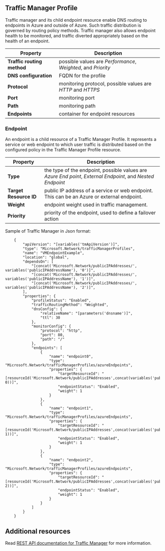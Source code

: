 ## Traffic Manager Profile

Traffic manager and its child endpoint resource enable DNS routing to endpoints in Azure and outside of Azure. Such traffic distribution is governed by routing  policy methods. Traffic manager also allows endpoint health to be monitored, and traffic diverted appropriately based on the health of an endpoint. 

| Property | Description |
|---|---|
|**Traffic routing method**| possible values are *Performance*, *Weighted*, and *Priority* | 
| **DNS configuration** | FQDN for the profile | 
| **Protocol** | monitoring protocol, possible values are *HTTP* and *HTTPS*|
| **Port** | monitoring port |  
| **Path** | monitoring path |
| **Endpoints** |  container for endpoint resources | 

### Endpoint 

An endpoint is a child resource of a Traffic Manager Profile. It represents a service or web endpoint to which user traffic is distributed based on the configured policy in the Traffic Manager Profile resource. 

| Property | Description | 
|---|---| 
| **Type** |  the type of the endpoint, possible values are *Azure End point*, *External Endpoint*, and  *Nested Endpoint* | 
| **Target Resource ID** |  public IP address of a service or web endpoint. This can be an Azure or external endpoint. | 
| **Weight** | endpoint weight used in traffic management. | 
| **Priority** | priority of the endpoint, used to define a failover action |

Sample of Traffic Manager in Json format: 


        {
            "apiVersion": "[variables('tmApiVersion')]",
            "type": "Microsoft.Network/trafficManagerProfiles",
            "name": "VMEndpointExample",
            "location": "global",
            "dependsOn": [
                "[concat('Microsoft.Network/publicIPAddresses/', variables('publicIPAddressName'), '0')]",
                "[concat('Microsoft.Network/publicIPAddresses/', variables('publicIPAddressName'), '1')]",
                "[concat('Microsoft.Network/publicIPAddresses/', variables('publicIPAddressName'), '2')]",
            ],
            "properties": {
                "profileStatus": "Enabled",
                "trafficRoutingMethod": "Weighted",
                "dnsConfig": {
                    "relativeName": "[parameters('dnsname')]",
                    "ttl": 30
                },
                "monitorConfig": {
                    "protocol": "http",
                    "port": 80,
                    "path": "/"
                },
                "endpoints": [
                    {
                        "name": "endpoint0",
                        "type": "Microsoft.Network/trafficManagerProfiles/azureEndpoints",
                        "properties": {
                            "targetResourceId": "[resourceId('Microsoft.Network/publicIPAddresses',concat(variables('publicIPAddressName'), 0))]",
                            "endpointStatus": "Enabled",
                            "weight": 1
                        }
                    },
                    {
                        "name": "endpoint1",
                        "type": "Microsoft.Network/trafficManagerProfiles/azureEndpoints",
                        "properties": {
                            "targetResourceId": "[resourceId('Microsoft.Network/publicIPAddresses',concat(variables('publicIPAddressName'), 1))]",
                            "endpointStatus": "Enabled",
                            "weight": 1
                        }
                    },
                    {
                        "name": "endpoint2",
                        "type": "Microsoft.Network/trafficManagerProfiles/azureEndpoints",
                        "properties": {
                            "targetResourceId": "[resourceId('Microsoft.Network/publicIPAddresses',concat(variables('publicIPAddressName'), 2))]",
                            "endpointStatus": "Enabled",
                            "weight": 1
                        }
                    }
                ]
            }
        }

 
## Additional resources

Read [REST API documentation for Traffic Manager](https://msdn.microsoft.com/library/azure/mt163664.aspx) for more information.

